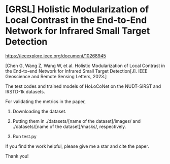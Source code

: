 # [GRSL] Holistic Modularization of Local Contrast in the End-to-End Network for Infrared Small Target Detection

https://ieeexplore.ieee.org/document/10268945

[Chen G, Wang Z, Wang W, et al. Holistic Modularization of Local Contrast in the End-to-end Network for Infrared Small Target Detection[J]. IEEE Geoscience and Remote Sensing Letters, 2023.]

The test codes and trained models of HoLoCoNet on the NUDT-SIRST and IRSTD-1k datasets.

For validating the metrics in the paper, 

1. Downloading the dataset.

2. Putting them in ./datasets/[name of the dataset]/images/ and ./datasets/[name of the dataset]/masks/, respectively.

3. Run test.py

If you find the work helpful, please give me a star and cite the paper.

Thank you!
